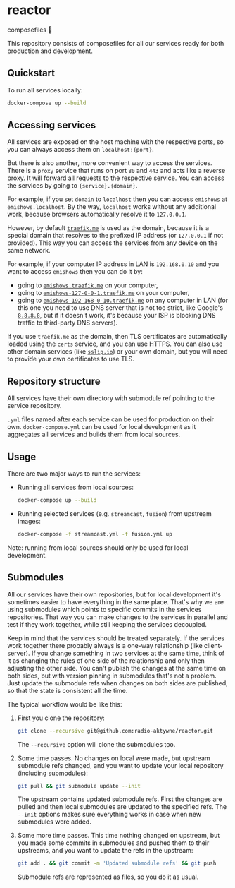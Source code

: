 # reactor

composefiles 🐋

This repository consists of composefiles for all our services ready for both
production and development.

## Quickstart

To run all services locally:

```sh
docker-compose up --build
```

## Accessing services

All services are exposed on the host machine with the respective ports,
so you can always access them on `localhost:{port}`.

But there is also another, more convenient way to access the services.
There is a `proxy` service that runs on port `80` and `443` and acts like a
reverse proxy. It will forward all requests to the respective service.
You can access the services by going to `{service}.{domain}`.

For example, if you set `domain` to `localhost` then you can access `emishows`
at `emishows.localhost`. By the way, `localhost` works without any additional
work, because browsers automatically resolve it to `127.0.0.1`.

However, by default [`traefik.me`](https://traefik.me) is used as the domain,
because it is a special domain that resolves to the prefixed IP address
(or `127.0.0.1` if not provided). This way you can access the services
from any device on the same network.

For example, if your computer IP address in LAN is `192.168.0.10`
and you want to access `emishows` then you can do it by:

- going to
  [`emishows.traefik.me`](https://emishows.traefik.me) 
  on your computer,
- going to 
  [`emishows-127-0-0-1.traefik.me`](https://emishows-127-0-0-1.traefik.me)
  on your computer,
- going to 
  [`emishows-192-168-0-10.traefik.me`](https://emishows-192-168-0-10.traefik.me)
  on any computer in LAN
  (for this one you need to use DNS server that is not too strict,
  like Google's [`8.8.8.8`](https://dns.google), but if it doesn't work,
  it's because your ISP is blocking DNS traffic to third-party DNS servers).

If you use `traefik.me` as the domain,
then TLS certificates are automatically loaded using the `certs` service,
and you can use HTTPS.
You can also use other domain services (like [`sslip.io`](https://sslip.io))
or your own domain,
but you will need to provide your own certificates to use TLS.

## Repository structure

All services have their own directory with submodule ref pointing to the service
repository.

`.yml` files named after each service can be used for production on their own.
`docker-compose.yml` can be used for local development as it aggregates all
services and builds them from local sources.

## Usage

There are two major ways to run the services:

- Running all services from local sources:

  ```sh
  docker-compose up --build
  ```

- Running selected services (e.g. `streamcast`, `fusion`) from upstream images:

  ```sh
  docker-compose -f streamcast.yml -f fusion.yml up
  ```

Note: running from local sources should only be used for local development.

## Submodules

All our services have their own repositories, but for local development it's
sometimes easier to have everything in the same place. That's why we are using
submodules which points to specific commits in the services repositories. That
way you can make changes to the services in parallel and test if they work
together, while still keeping the services decoupled.

Keep in mind that the services should be treated separately. If the services
work together there probably always is a one-way relationship (like
client-server). If you change something in two services at the same time, think
of it as changing the rules of one side of the relationship and only then
adjusting the other side. You can't publish the changes at the same time on both
sides, but with version pinning in submodules that's not a problem. Just update
the submodule refs when changes on both sides are published, so that the state
is consistent all the time.

The typical workflow would be like this:

1. First you clone the repository:

    ```sh
    git clone --recursive git@github.com:radio-aktywne/reactor.git
    ```

   The `--recursive` option will clone the submodules too.

2. Some time passes. No changes on local were made, but upstream submodule refs
   changed, and you want to update your local repository (including submodules):

    ```sh
    git pull && git submodule update --init
    ```

   The upstream contains updated submodule refs. First the changes are pulled
   and then local submodules are updated to the specified refs. The `--init`
   options makes sure everything works in case when new submodules were added.

3. Some more time passes. This time nothing changed on upstream, but you made
   some commits in submodules and pushed them to their upstreams, and you want
   to update the refs in the upstream:

    ```sh
    git add . && git commit -m 'Updated submodule refs' && git push
    ```

   Submodule refs are represented as files, so you do it as usual.
